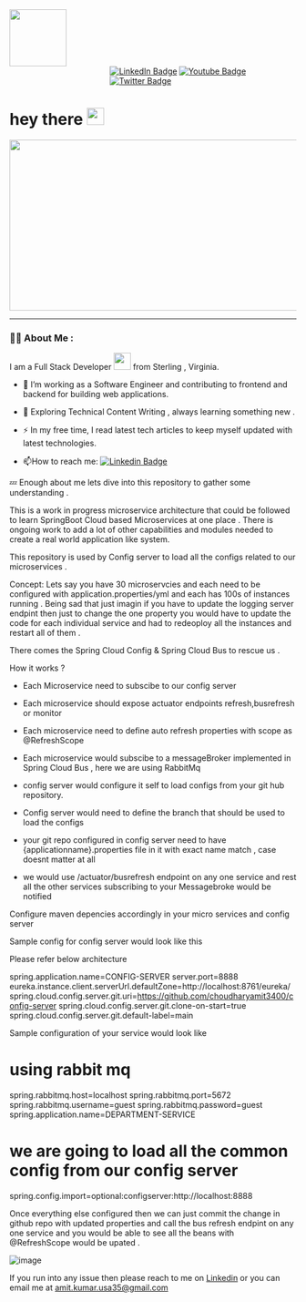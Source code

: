 <div id="header" >
  <img src="https://i.giphy.com/media/v1.Y2lkPTc5MGI3NjExOGlsam5hZDZidzc2OG15eXgyYnBkOHhjdzE0Z2VjczBqenY4OGU3biZlcD12MV9pbnRlcm5hbF9naWZfYnlfaWQmY3Q9cw/igRW3jH2LcCVzMqi5F/giphy.gif" width="100"/>
</div>

<div id="badges" style="margin-left:35%">
 <a href="https://www.linkedin.com/in/amitkumarusa/"> <img src="https://img.shields.io/badge/LinkedIn-blue?style=for-the-badge&logo=linkedin&logoColor=white" alt="LinkedIn Badge"/></a>
  
<a href="https://www.youtube.com/@DontKnowHowToCode">
    <img src="https://img.shields.io/badge/YouTube-red?style=for-the-badge&logo=youtube&logoColor=white" alt="Youtube Badge"/>
  </a>
  <a href="https://x.com/choudharyamit34"><img src="https://img.shields.io/badge/Twitter-blue?style=for-the-badge&logo=twitter&logoColor=white" 
alt="Twitter Badge"/></a>
</div>
<img src="https://komarev.com/ghpvc/?username=choudharyamit3400&style=flat-square&color=blue" alt=""/>

<h1>
  hey there
  <img src="https://media.giphy.com/media/hvRJCLFzcasrR4ia7z/giphy.gif" width="30px"/>
</h1>

<div align="center">
  <img src="https://media.giphy.com/media/dWesBcTLavkZuG35MI/giphy.gif" width="600" height="300"/>
</div>

---

### :technologist: About Me :

I am a Full Stack Developer <img src="https://media.giphy.com/media/WUlplcMpOCEmTGBtBW/giphy.gif" width="30"> from Sterling , Virginia.

- :telescope: I’m working as a Software Engineer and contributing to frontend and backend for building web applications.

- :seedling: Exploring Technical Content Writing , always learning something new .

- :zap: In my free time, I read latest tech articles to keep myself updated with latest technologies.

- :mailbox:How to reach me: [![Linkedin Badge](https://img.shields.io/badge/Amit%20Kumar-blue?style=flat&logo=Linkedin&logoColor=white)](https://www.linkedin.com/in/amitkumarusa/)

:zzz: Enough about me lets dive into this repository to gather some understanding . 

This is a  work in progress  microservice architecture that could be followed to learn SpringBoot Cloud based Microservices at one place .
There is ongoing work to add  a lot of other capabilities and modules needed to create a real world application like system.

This repository is used by Config server to load all the configs related to our microservices . 

Concept: 
Lets say you have 30 microservcies and each need to be configured with  application.properties/yml and each has 100s of instances running .
Being sad that just imagin if you have to update the  logging server endpint then just to change the one property you would have to update the code for each individual service and had to redeoploy all the instances  and restart all of them .

There comes the Spring Cloud Config & Spring Cloud Bus   to rescue us .

How it works ?
- Each Microservice need to subscibe to our config server
- Each microservice should expose actuator endpoints refresh,busrefresh  or monitor
- Each microservice need to define auto refresh properties with scope as @RefreshScope
- Each microservice would subscibe to a messageBroker  implemented in Spring Cloud Bus , here we are using RabbitMq
- config server would configure it self to load configs  from your git hub  repository.
- Config server would need to define the branch that should be used to load the configs
- your git repo configured in config server need to have {applicationname}.properties file in it with exact  name match , case doesnt matter at all

- we would use  /actuator/busrefresh endpoint on any one service and rest all the other services subscribing to your Messagebroke would be notified 

Configure maven depencies accordingly in your micro services and config server 

Sample config  for config server would look like this 

Please refer below architecture 

spring.application.name=CONFIG-SERVER
server.port=8888
eureka.instance.client.serverUrl.defaultZone=http://localhost:8761/eureka/
spring.cloud.config.server.git.uri=https://github.com/choudharyamit3400/config-server
spring.cloud.config.server.git.clone-on-start=true
spring.cloud.config.server.git.default-label=main

Sample configuration of your service would look like 

# using rabbit mq
spring.rabbitmq.host=localhost
spring.rabbitmq.port=5672
spring.rabbitmq.username=guest
spring.rabbitmq.password=guest
spring.application.name=DEPARTMENT-SERVICE

# we are going to load all the common config from our config server
spring.config.import=optional:configserver:http://localhost:8888



Once everything else configured then we can just commit the change in github repo with updated properties and call the bus refresh endpint on any one service and you would be able to see all the beans with @RefreshScope would be upated . 

![image](https://github.com/user-attachments/assets/e65d98d0-3d73-4df4-bed2-bcd3c0ca6a5e)




If you run into  any issue then please reach to me on [Linkedin](https://www.linkedin.com/in/amitkumarusa/) or you can email me at amit.kumar.usa35@gmail.com
